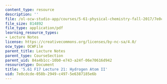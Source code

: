 ```yaml
---
content_type: resource
description: ''
file: /ol-ocw-studio-app/courses/5-61-physical-chemistry-fall-2017/7e0cdcde058b2949c4975e6387185e6b_MIT5_61F17_lec21.pdf
file_size: 814892
file_type: application/pdf
learning_resource_types:
- Lecture Notes
license: https://creativecommons.org/licenses/by-nc-sa/4.0/
ocw_type: OCWFile
parent_title: Lecture Notes
parent_type: CourseSection
parent_uid: 84a4b1cc-10b0-e743-a24f-06e70616d942
resourcetype: Document
title: '5.61 F17 Lecture 21: Hydrogen Atom II'
uid: 7e0cdcde-058b-2949-c497-5e6387185e6b
---
```

